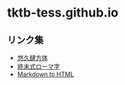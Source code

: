 # tktb-tess.github.io

## リンク集

- [悠久肆方体](https://tktb-tess.dev)
- [終末式ローマ字](https://shuuro.tktb-tess.dev)
- [Markdown to HTML](./md-to-html)
